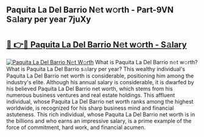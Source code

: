 ## Paquita La Del Barrio N𝚎t w𝚘rth - Part-9VN S𝚊lary per year 7juXy

# <h2><a href="http://gc1rxub.nevu.top/?p=Paquita+La+Del+Barrio">🔗 👉🔴 Paquita La Del Barrio N𝚎t w𝚘rth - S𝚊lary</a></h2>

[![Paquita La Del Barrio N𝚎t W𝚘rth](https://i.imgur.com/Oavwk0R.jpeg)](http://gc1rxub.nevu.top/?p=Paquita+La+Del+Barrio)
What is Paquita La Del Barrio n𝚎t w𝚘rth? What is Paquita La Del Barrio s𝚊lary per year?
This wealthy individual's Paquita La Del Barrio net worth is considerable, positioning him among the industry's elite. Although his annual salary is considerable, it is dwarfed by his believed Paquita La Del Barrio net worth, which stems from his numerous business ventures and real estate holdings. This affluent individual, whose Paquita La Del Barrio net worth ranks among the highest worldwide, is recognized for his sharp business mind and financial astuteness. This rich individual, whose Paquita La Del Barrio net worth is in the billions and who earns an impressive salary, is a prime example of the force of commitment, hard work, and financial acumen.
